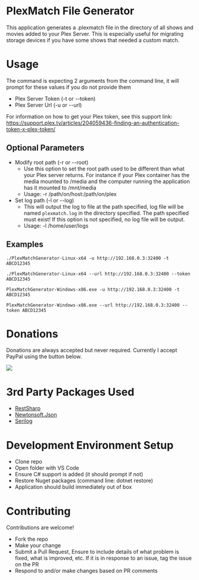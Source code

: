 # PlexMatch File Generator
This application generates a .plexmatch file in the directory of all shows and movies added to your Plex Server. This is especially useful for migrating storage devices if you have some shows that needed a custom match.

# Usage
The command is expecting 2 arguments from the command line, it will prompt for these values if you do not provide them
- Plex Server Token (-t or --token)
- Plex Server Url (-u or --url)

For information on how to get your Plex token, see this support link: https://support.plex.tv/articles/204059436-finding-an-authentication-token-x-plex-token/

## Optional Parameters
- Modify root path (-r or --root)
  - Use this option to set the root path used to be different than what your Plex server returns. For instance if your Plex container has the media mounted to /media and the computer running the application has it mounted to /mnt/media
  - Usage: -r /path/on/host:/path/on/plex
- Set log path (-l or --log)
  - This will output the log to file at the path specified, log file will be named `plexmatch.log` in the directory specified. The path specified must exist! If this option is not specified, no log file will be output.
  - Usage: -l /home/user/logs

## Examples

`./PlexMatchGenerator-Linux-x64 -u http://192.168.0.3:32400 -t ABCD12345`

`./PlexMatchGenerator-Linux-x64 --url http://192.168.0.3:32400 --token ABCD12345`

`PlexMatchGenerator-Windows-x86.exe -u http://192.168.0.3:32400 -t ABCD12345`

`PlexMatchGenerator-Windows-x86.exe --url http://192.168.0.3:32400 --token ABCD12345`

# Donations
Donations are always accepted but never required. Currently I accept PayPal using the button below.

[![](https://www.paypalobjects.com/en_US/i/btn/btn_donateCC_LG.gif)](https://www.paypal.com/donate/?business=XPYMV5XQG8JCN&no_recurring=0&currency_code=USD)

# 3rd Party Packages Used
- [RestSharp](https://restsharp.dev/)
- [Newtonsoft.Json](https://www.newtonsoft.com/json)
- [Serilog](https://serilog.net/)

# Development Environment Setup
- Clone repo
- Open folder with VS Code
- Ensure C# support is added (it should prompt if not)
- Restore Nuget packages (command line: dotnet restore)
- Application should build immediately out of box

# Contributing
Contributions are welcome!
- Fork the repo
- Make your change
- Submit a Pull Request, Ensure to include details of what problem is fixed, what is improved, etc. If it is in response to an issue, tag the issue on the PR
- Respond to and/or make changes based on PR comments